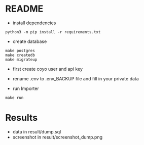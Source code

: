 # README

- install dependencies
```
python3 -m pip install -r requirements.txt
```

- create database
```
make postgres
make createdb
make migrateup
```
- first create coyo user and api key

- rename .env to .env_BACKUP file and fill in your private data

- run Importer
```
make run
```

# Results
- data in result/dump.sql
- screenshot in result/screenshot_dump.png
